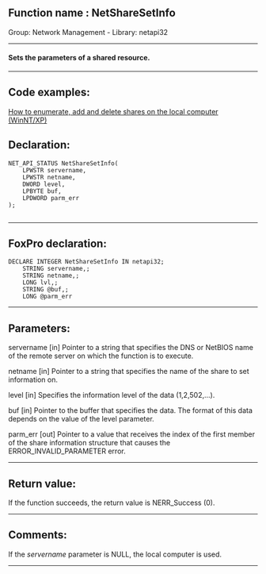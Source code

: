 
## Function name : NetShareSetInfo
Group: Network Management - Library: netapi32    
***  


#### Sets the parameters of a shared resource.
***  


## Code examples:
[How to enumerate, add and delete shares on the local computer (WinNT/XP)](../../samples/sample_351.md)  

## Declaration:
```foxpro  
NET_API_STATUS NetShareSetInfo(
	LPWSTR servername,
	LPWSTR netname,
	DWORD level,
	LPBYTE buf,
	LPDWORD parm_err
);
  
```  
***  


## FoxPro declaration:
```foxpro  
DECLARE INTEGER NetShareSetInfo IN netapi32;
	STRING servername,;
	STRING netname,;
	LONG lvl,;
	STRING @buf,;
	LONG @parm_err  
```  
***  


## Parameters:
servername 
[in] Pointer to a string that specifies the DNS or NetBIOS name of the remote server on which the function is to execute.

netname 
[in] Pointer to a string that specifies the name of the share to set information on. 

level 
[in] Specifies the information level of the data (1,2,502,...).

buf 
[in] Pointer to the buffer that specifies the data. The format of this data depends on the value of the level parameter.

parm_err 
[out] Pointer to a value that receives the index of the first member of the share information structure that causes the ERROR_INVALID_PARAMETER error.  
***  


## Return value:
If the function succeeds, the return value is NERR_Success (0).  
***  


## Comments:
If the <Em>servername</Em> parameter is NULL, the local computer is used.  
  
***  

